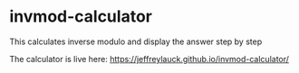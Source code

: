 # invmod-calculator
This calculates inverse modulo and display the answer step by step

The calculator is live here: https://jeffreylauck.github.io/invmod-calculator/

